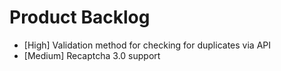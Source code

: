 # Product Backlog
* [High] Validation method for checking for duplicates via API
* [Medium] Recaptcha 3.0 support
